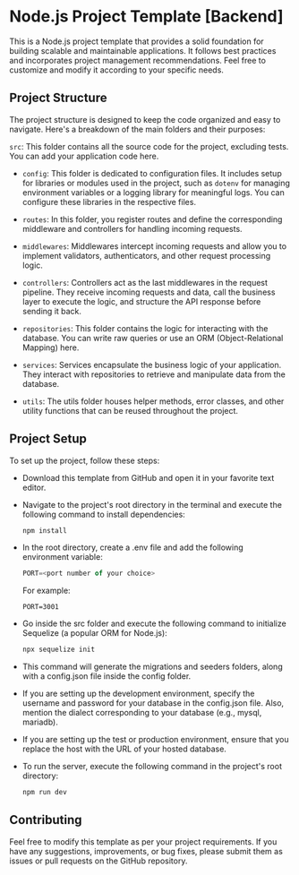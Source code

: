 # Node.js Project Template [Backend]

This is a Node.js project template that provides a solid foundation for building scalable and maintainable applications. It follows best practices and incorporates project management recommendations. Feel free to customize and modify it according to your specific needs.

## Project Structure
The project structure is designed to keep the code organized and easy to navigate. Here's a breakdown of the main folders and their purposes:

`src`: This folder contains all the source code for the project, excluding tests. You can add your application code here.

  - `config`: This folder is dedicated to configuration files. It includes setup for libraries or modules used in the project, such as `dotenv` for managing environment variables or a logging library for meaningful logs. You can configure these libraries in the respective files.

  - `routes`: In this folder, you register routes and define the corresponding middleware and controllers for handling incoming requests.

  - `middlewares`: Middlewares intercept incoming requests and allow you to implement validators, authenticators, and other request processing logic.

  - `controllers`: Controllers act as the last middlewares in the request pipeline. They receive incoming requests and data, call the business layer to execute the logic, and structure the API response before sending it back.

  - `repositories`: This folder contains the logic for interacting with the database. You can write raw queries or use an ORM (Object-Relational Mapping) here.

  - `services`: Services encapsulate the business logic of your application. They interact with repositories to retrieve and manipulate data from the database.

  - `utils`: The utils folder houses helper methods, error classes, and other utility functions that can be reused throughout the project.

## Project Setup
To set up the project, follow these steps:

  - Download this template from GitHub and open it in your favorite text editor.

  - Navigate to the project's root directory in the terminal and execute the following command to install dependencies:

    ```bash
    npm install
    ```
  - In the root directory, create a .env file and add the following environment variable:
    ```js
    PORT=<port number of your choice>
    ```
    For example:
    ```
    PORT=3001
    ```
  - Go inside the src folder and execute the following command to initialize Sequelize (a popular ORM for Node.js):
    ```bash
    npx sequelize init
    ```
  - This command will generate the migrations and seeders folders, along with a config.json file inside the config folder.

  - If you are setting up the development environment, specify the username and password for your database in the config.json file. Also, mention the dialect corresponding to your database (e.g., mysql, mariadb).

  - If you are setting up the test or production environment, ensure that you replace the host with the URL of your hosted database.

  - To run the server, execute the following command in the project's root directory:
    ```bash
    npm run dev
    ```

## Contributing
Feel free to modify this template as per your project requirements. If you have any suggestions, improvements, or bug fixes, please submit them as issues or pull requests on the GitHub repository.
